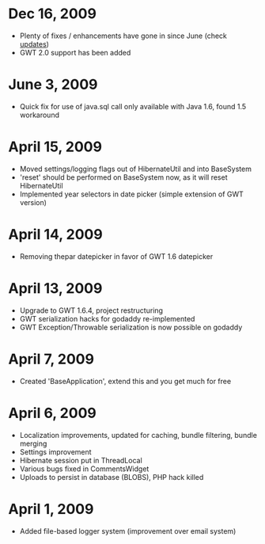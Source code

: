 # Dec 16, 2009 #

  * Plenty of fixes / enhancements have gone in since June (check [updates](http://code.google.com/p/base-project/updates/list))
  * GWT 2.0 support has been added

# June 3, 2009 #

  * Quick fix for use of java.sql call only available with Java 1.6, found 1.5 workaround

# April 15, 2009 #

  * Moved settings/logging flags out of HibernateUtil and into BaseSystem
  * 'reset' should be performed on BaseSystem now, as it will reset HibernateUtil
  * Implemented year selectors in date picker (simple extension of GWT version)

# April 14, 2009 #

  * Removing thepar datepicker in favor of GWT 1.6 datepicker

# April 13, 2009 #

  * Upgrade to GWT 1.6.4, project restructuring
  * GWT serialization hacks for godaddy re-implemented
  * GWT Exception/Throwable serialization is now possible on godaddy

# April 7, 2009 #

  * Created 'BaseApplication', extend this and you get much for free

# April 6, 2009 #

  * Localization improvements, updated for caching, bundle filtering, bundle merging
  * Settings improvement
  * Hibernate session put in ThreadLocal
  * Various bugs fixed in CommentsWidget
  * Uploads to persist in database (BLOBS), PHP hack killed

# April 1, 2009 #

  * Added file-based logger system (improvement over email system)
